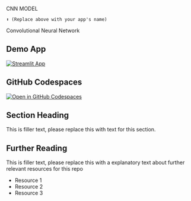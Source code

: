 CNN MODEL
```
⬆️ (Replace above with your app's name)
```

Convolutional Neural Network

## Demo App

[![Streamlit App](https://static.streamlit.io/badges/streamlit_badge_black_white.svg)](https://cnn-model.streamlit.app/)

## GitHub Codespaces

[![Open in GitHub Codespaces](https://github.com/codespaces/badge.svg)](https://codespaces.new/streamlit/app-starter-kit?quickstart=1)

## Section Heading

This is filler text, please replace this with text for this section.

## Further Reading

This is filler text, please replace this with a explanatory text about further relevant resources for this repo
- Resource 1
- Resource 2
- Resource 3
